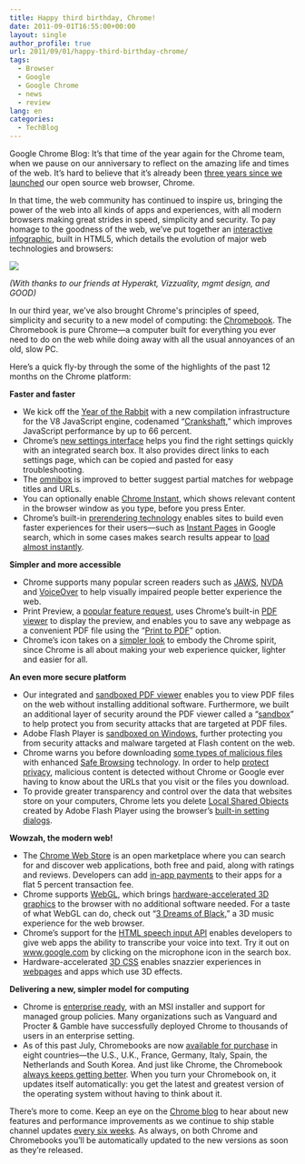 ```yaml
---
title: Happy third birthday, Chrome!
date: 2011-09-01T16:55:00+00:00
layout: single
author_profile: true
url: 2011/09/01/happy-third-birthday-chrome/
tags:
  - Browser
  - Google
  - Google Chrome
  - news
  - review
lang: en
categories: 
  - TechBlog
---
```

Google Chrome Blog: It’s that time of the year again for the Chrome team, when we pause on our anniversary to reflect on the amazing life and times of the web. It’s hard to believe that it’s already been [three years since we launched](http://googleblog.blogspot.com/2008/09/fresh-take-on-browser.html) our open source web browser, Chrome.

In that time, the web community has continued to inspire us, bringing the power of the web into all kinds of apps and experiences, with all modern browsers making great strides in speed, simplicity and security. To pay homage to the goodness of the web, we’ve put together an [interactive infographic](http://evolutionofweb.appspot.com/), built in HTML5, which details the evolution of major web technologies and browsers:

[![](http://4.bp.blogspot.com/-8WE7Pg7o6-Q/Tl-xKVyIQTI/AAAAAAAAEBI/C31evwLxjiE/s1600/thumb.jpg)](http://evolutionofweb.appspot.com/)

_(With thanks to our friends at Hyperakt, Vizzuality, mgmt design, and GOOD)_

In our third year, we’ve also brought Chrome's principles of speed, simplicity and security to a new model of computing: the [Chromebook](http://www.google.com/chromebook/). The Chromebook is pure Chrome—a computer built for everything you ever need to do on the web while doing away with all the usual annoyances of an old, slow PC.

Here’s a quick fly-by through the some of the highlights of the past 12 months on the Chrome platform:

**Faster and faster**

*   We kick off the [Year of the Rabbit](http://chrome.blogspot.com/2011/02/faster-than-speeding-rabbit-speed-sync.html) with a new compilation infrastructure for the V8 JavaScript engine, codenamed “[Crankshaft](http://blog.chromium.org/2010/12/new-crankshaft-for-v8.html),” which improves JavaScript performance by up to 66 percent.
*   Chrome’s [new settings interface](http://www.youtube.com/watch?v=jOxGL29-t_4) helps you find the right settings quickly with an integrated search box. It also provides direct links to each settings page, which can be copied and pasted for easy troubleshooting.
*   The [omnibox](http://www.google.com/support/chrome/bin/answer.py?answer=95440) is improved to better suggest partial matches for webpage titles and URLs.
*   You can optionally enable [Chrome Instant](http://www.google.com/support/chrome/bin/answer.py?answer=177873), which shows relevant content in the browser window as you type, before you press Enter.
*   Chrome’s built-in [prerendering technology](http://blog.chromium.org/2011/06/prerendering-in-chrome.html) enables sites to build even faster experiences for their users—such as [Instant Pages](http://chrome.blogspot.com/2011/08/instant-pages-on-google-chrome.html) in Google search, which in some cases makes search results appear to [load almost instantly](http://www.youtube.com/watch?v=_Jn93FDx9oI).

**Simpler and more accessible**

*   Chrome supports many popular screen readers such as [JAWS](http://www.freedomscientific.com/products/fs/jaws-product-page.asp), [NVDA](http://www.nvda-project.org/) and [VoiceOver](http://www.apple.com/accessibility/voiceover/) to help visually impaired people better experience the web.
*   Print Preview, a [popular feature request](http://code.google.com/p/chromium/issues/detail?id=173), uses Chrome’s built-in [PDF viewer](http://chrome.blogspot.com/2010/11/pdf-goodness-in-chrome.html) to display the preview, and enables you to save any webpage as a convenient PDF file using the “[Print to PDF](http://www.google.com/support/chrome/bin/answer.py?answer=1379552)” option.
*   Chrome’s icon takes on a [simpler look](http://chrome.blogspot.com/2011/03/fresh-take-on-icon.html) to embody the Chrome spirit, since Chrome is all about making your web experience quicker, lighter and easier for all.

**An even more secure platform**

*   Our integrated and [sandboxed PDF viewer](http://chrome.blogspot.com/2010/11/pdf-goodness-in-chrome.html) enables you to view PDF files on the web without installing additional software. Furthermore, we built an additional layer of security around the PDF viewer called a “[sandbox](http://www.youtube.com/watch?v=29e0CtgXZSI)” to help protect you from security attacks that are targeted at PDF files.
*   Adobe Flash Player is [sandboxed on Windows](http://blog.chromium.org/2010/12/rolling-out-sandbox-for-adobe-flash.html), further protecting you from security attacks and malware targeted at Flash content on the web.
*   Chrome warns you before downloading [some types of malicious files](http://blog.chromium.org/2011/04/protecting-users-from-malicious.html) with enhanced [Safe Browsing](http://www.google.com/chrome/intl/en/more/security.html) technology. In order to help [protect privacy](http://blog.chromium.org/2008/11/understanding-phishing-and-malware.html), malicious content is detected without Chrome or Google ever having to know about the URLs that you visit or the files you download.
*   To provide greater transparency and control over the data that websites store on your computers, Chrome lets you delete [Local Shared Objects](http://www.adobe.com/products/flashplayer/articles/lso/) created by Adobe Flash Player using the browser’s [built-in setting dialogs](http://blog.chromium.org/2011/04/providing-transparency-and-controls-for.html).

**Wowzah, the modern web!**

*   The [Chrome Web Store](https://chrome.google.com/webstore) is an open marketplace where you can search for and discover web applications, both free and paid, along with ratings and reviews. Developers can add [in-app payments](http://googlecommerce.blogspot.com/2011/07/make-money-with-in-app-payments-for-web.html) to their apps for a flat 5 percent transaction fee.
*   Chrome supports [WebGL](http://www.khronos.org/webgl/), which brings [hardware-accelerated 3D graphics](http://www.20thingsilearned.com/en-US/threed/1) to the browser with no additional software needed. For a taste of what WebGL can do, check out “[3 Dreams of Black](http://chrome.blogspot.com/2011/05/3d-dreams-in-modern-browser.html),” a 3D music experience for the web browser.
*   Chrome’s support for the [HTML speech input API](http://chrome.blogspot.com/2011/03/talking-to-your-computer-with-html5.html) enables developers to give web apps the ability to transcribe your voice into text. Try it out on www.google.com by clicking on the microphone icon in the search box.
*   Hardware-accelerated [3D CSS](http://www.webkit.org/blog/386/3d-transforms/) enables snazzier experiences in [webpages](http://www.chromeexperiments.com/shaunthesheep) and apps which use 3D effects.

**Delivering a new, simpler model for computing**

*   Chrome is [enterprise ready](http://chrome.blogspot.com/2010/12/chrome-is-ready-for-business.html), with an MSI installer and support for managed group policies. Many organizations such as Vanguard and Procter & Gamble have successfully deployed Chrome to thousands of users in an enterprise setting.
*   As of this past July, Chromebooks are now [available for purchase](http://www.google.com/chromebook/buynow.html) in eight countries—the U.S., U.K., France, Germany, Italy, Spain, the Netherlands and South Korea. And just like Chrome, the Chromebook [always keeps getting better](http://chrome.blogspot.com/2011/08/computer-that-keeps-getting-better.html). When you turn your Chromebook on, it updates itself automatically: you get the latest and greatest version of the operating system without having to think about it.

There’s more to come. Keep an eye on the [Chrome blog](http://chrome.blogspot.com/) to hear about new features and performance improvements as we continue to ship stable channel updates [every six weeks](http://blog.chromium.org/2010/07/release-early-release-often.html). As always, on both Chrome and Chromebooks you’ll be automatically updated to the new versions as soon as they’re released.